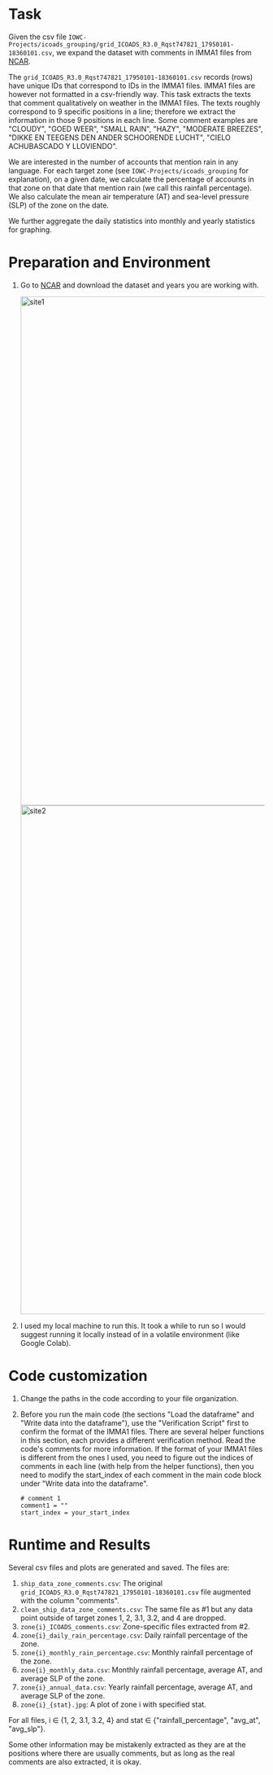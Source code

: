 # Task

Given the csv file `IOWC-Projects/icoads_grouping/grid_ICOADS_R3.0_Rqst747821_17950101-18360101.csv`, we expand the dataset with comments in IMMA1 files from [NCAR](https://rda.ucar.edu/datasets/ds548.0/dataaccess/#).

The `grid_ICOADS_R3.0_Rqst747821_17950101-18360101.csv` records (rows) have unique IDs that correspond to IDs in the IMMA1 files. IMMA1 files are however not formatted in a csv-friendly way. This task extracts the texts that comment qualitatively on weather in the IMMA1 files. The texts roughly correspond to 9 specific positions in a line; therefore we extract the information in those 9 positions in each line. Some comment examples are "CLOUDY", "GOED WEER", "SMALL RAIN", "HAZY", "MODERATE BREEZES", "DIKKE EN TEEGENS DEN ANDER SCHOORENDE LUCHT", "CIELO ACHUBASCADO Y LLOVIENDO".

We are interested in the number of accounts that mention rain in any language. For each target zone (see `IOWC-Projects/icoads_grouping` for explanation), on a given date, we calculate the percentage of accounts in that zone on that date that mention rain (we call this rainfall percentage). We also calculate the mean air temperature (AT) and sea-level pressure (SLP) of the zone on the date.

We further aggregate the daily statistics into monthly and yearly statistics for graphing.

# Preparation and Environment

1. Go to [NCAR](https://rda.ucar.edu/datasets/ds548.0/dataaccess/#) and download the dataset and years you are working with. 
   
    <img width="1000" alt="site1" src="https://github.com/siennahsu/IOWC-Projects/assets/104809870/d5023dc0-0b48-4427-8c69-cb46e7a16627">
  
    <img width="1000" alt="site2" src="https://github.com/siennahsu/IOWC-Projects/assets/104809870/77f77725-e27b-4a21-8846-efc70dc4b36a">


2. I used my local machine to run this. It took a while to run so I would suggest running it locally instead of in a volatile environment (like Google Colab).

# Code customization

1. Change the paths in the code according to your file organization.

2. Before you run the main code (the sections "Load the dataframe" and "Write data into the dataframe"), use the "Verification Script" first to confirm the format of the IMMA1 files. There are several helper functions in this section, each provides a different verification method. Read the code's comments for more information. If the format of your IMMA1 files is different from the ones I used, you need to figure out the indices of comments in each line (with help from the helper functions), then you need to modify the start_index of each comment in the main code block under "Write data into the dataframe".

     ```
     # comment 1
     comment1 = ""
     start_index = your_start_index
     ```  

# Runtime and Results

Several csv files and plots are generated and saved. The files are:

1. `ship_data_zone_comments.csv`: The original `grid_ICOADS_R3.0_Rqst747821_17950101-18360101.csv` file augmented with the column "comments".
2. `clean_ship_data_zone_comments.csv`: The same file as #1 but any data point outside of target zones 1, 2, 3.1, 3.2, and 4 are dropped.
3. `zone{i}_ICOADS_comments.csv`: Zone-specific files extracted from #2.
4. `zone{i}_daily_rain_percentage.csv`: Daily rainfall percentage of the zone.
5. `zone{i}_monthly_rain_percentage.csv`: Monthly rainfall percentage of the zone.
6. `zone{i}_monthly_data.csv`: Monthly rainfall percentage, average AT, and average SLP of the zone.
7. `zone{i}_annual_data.csv`: Yearly rainfall percentage, average AT, and average SLP of the zone.
8. `zone{i}_{stat}.jpg`: A plot of zone i with specified stat.

For all files, i ∈ {1, 2, 3.1, 3.2, 4} and stat ∈ {"rainfall_percentage", "avg_at", "avg_slp"}.

Some other information may be mistakenly extracted as they are at the positions where there are usually comments, but as long as the real comments are also extracted, it is okay.
